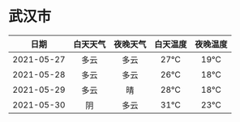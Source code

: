 # 武汉市
|日期|白天天气|夜晚天气|白天温度|夜晚温度|
|:--:|:--:|:--:|:--:|:--:|
|2021-05-27|多云|多云|27℃|19℃|
|2021-05-28|多云|多云|26℃|18℃|
|2021-05-29|多云|晴|28℃|18℃|
|2021-05-30|阴|多云|31℃|23℃|

